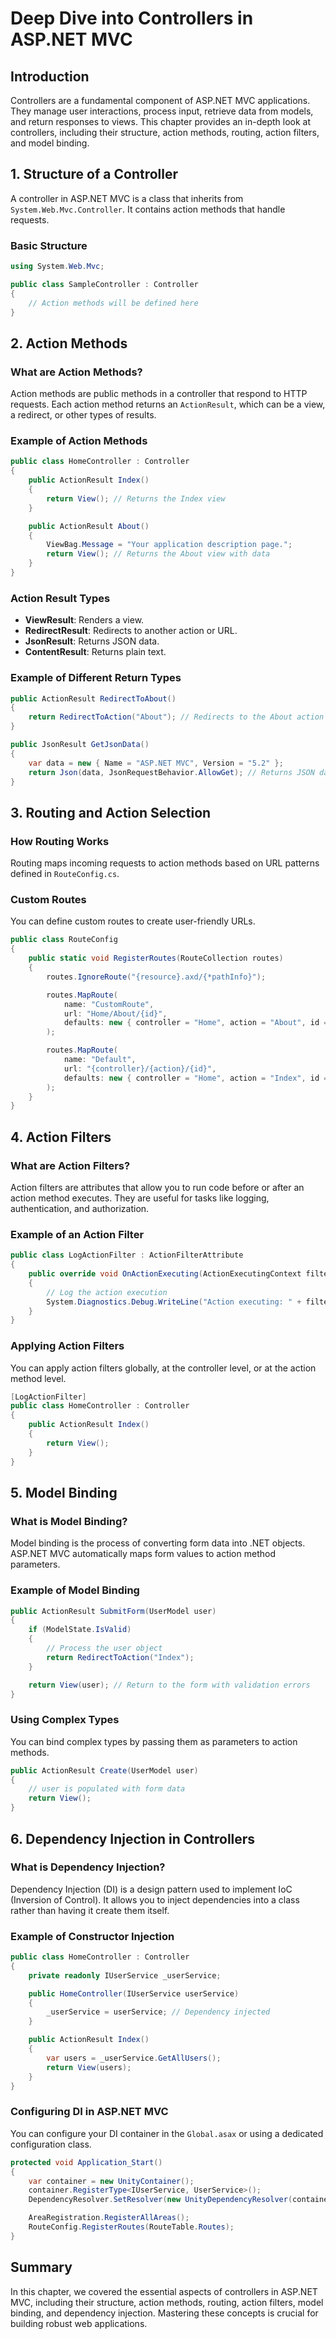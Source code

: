 # Deep Dive into Controllers in ASP.NET MVC

## Introduction

Controllers are a fundamental component of ASP.NET MVC applications. They manage user interactions, process input, retrieve data from models, and return responses to views. This chapter provides an in-depth look at controllers, including their structure, action methods, routing, action filters, and model binding.

## 1. Structure of a Controller

A controller in ASP.NET MVC is a class that inherits from `System.Web.Mvc.Controller`. It contains action methods that handle requests.

### Basic Structure

```csharp
using System.Web.Mvc;

public class SampleController : Controller
{
    // Action methods will be defined here
}
```

## 2. Action Methods

### What are Action Methods?

Action methods are public methods in a controller that respond to HTTP requests. Each action method returns an `ActionResult`, which can be a view, a redirect, or other types of results.

### Example of Action Methods

```csharp
public class HomeController : Controller
{
    public ActionResult Index()
    {
        return View(); // Returns the Index view
    }

    public ActionResult About()
    {
        ViewBag.Message = "Your application description page.";
        return View(); // Returns the About view with data
    }
}
```

### Action Result Types

- **ViewResult**: Renders a view.
- **RedirectResult**: Redirects to another action or URL.
- **JsonResult**: Returns JSON data.
- **ContentResult**: Returns plain text.

### Example of Different Return Types

```csharp
public ActionResult RedirectToAbout()
{
    return RedirectToAction("About"); // Redirects to the About action
}

public JsonResult GetJsonData()
{
    var data = new { Name = "ASP.NET MVC", Version = "5.2" };
    return Json(data, JsonRequestBehavior.AllowGet); // Returns JSON data
}
```

## 3. Routing and Action Selection

### How Routing Works

Routing maps incoming requests to action methods based on URL patterns defined in `RouteConfig.cs`. 

### Custom Routes

You can define custom routes to create user-friendly URLs.

```csharp
public class RouteConfig
{
    public static void RegisterRoutes(RouteCollection routes)
    {
        routes.IgnoreRoute("{resource}.axd/{*pathInfo}");

        routes.MapRoute(
            name: "CustomRoute",
            url: "Home/About/{id}",
            defaults: new { controller = "Home", action = "About", id = UrlParameter.Optional }
        );

        routes.MapRoute(
            name: "Default",
            url: "{controller}/{action}/{id}",
            defaults: new { controller = "Home", action = "Index", id = UrlParameter.Optional }
        );
    }
}
```

## 4. Action Filters

### What are Action Filters?

Action filters are attributes that allow you to run code before or after an action method executes. They are useful for tasks like logging, authentication, and authorization.

### Example of an Action Filter

```csharp
public class LogActionFilter : ActionFilterAttribute
{
    public override void OnActionExecuting(ActionExecutingContext filterContext)
    {
        // Log the action execution
        System.Diagnostics.Debug.WriteLine("Action executing: " + filterContext.ActionDescriptor.ActionName);
    }
}
```

### Applying Action Filters

You can apply action filters globally, at the controller level, or at the action method level.

```csharp
[LogActionFilter]
public class HomeController : Controller
{
    public ActionResult Index()
    {
        return View();
    }
}
```

## 5. Model Binding

### What is Model Binding?

Model binding is the process of converting form data into .NET objects. ASP.NET MVC automatically maps form values to action method parameters.

### Example of Model Binding

```csharp
public ActionResult SubmitForm(UserModel user)
{
    if (ModelState.IsValid)
    {
        // Process the user object
        return RedirectToAction("Index");
    }

    return View(user); // Return to the form with validation errors
}
```

### Using Complex Types

You can bind complex types by passing them as parameters to action methods.

```csharp
public ActionResult Create(UserModel user)
{
    // user is populated with form data
    return View();
}
```

## 6. Dependency Injection in Controllers

### What is Dependency Injection?

Dependency Injection (DI) is a design pattern used to implement IoC (Inversion of Control). It allows you to inject dependencies into a class rather than having it create them itself.

### Example of Constructor Injection

```csharp
public class HomeController : Controller
{
    private readonly IUserService _userService;

    public HomeController(IUserService userService)
    {
        _userService = userService; // Dependency injected
    }

    public ActionResult Index()
    {
        var users = _userService.GetAllUsers();
        return View(users);
    }
}
```

### Configuring DI in ASP.NET MVC

You can configure your DI container in the `Global.asax` or using a dedicated configuration class.

```csharp
protected void Application_Start()
{
    var container = new UnityContainer();
    container.RegisterType<IUserService, UserService>();
    DependencyResolver.SetResolver(new UnityDependencyResolver(container));

    AreaRegistration.RegisterAllAreas();
    RouteConfig.RegisterRoutes(RouteTable.Routes);
}
```

## Summary

In this chapter, we covered the essential aspects of controllers in ASP.NET MVC, including their structure, action methods, routing, action filters, model binding, and dependency injection. Mastering these concepts is crucial for building robust web applications.
